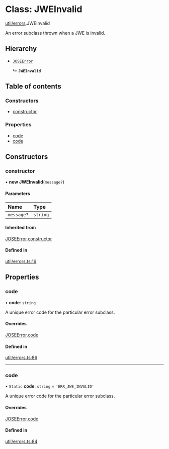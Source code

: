 # Class: JWEInvalid

[util/errors](../modules/util_errors.md).JWEInvalid

An error subclass thrown when a JWE is invalid.

## Hierarchy

- [`JOSEError`](util_errors.JOSEError.md)

  ↳ **`JWEInvalid`**

## Table of contents

### Constructors

- [constructor](util_errors.JWEInvalid.md#constructor)

### Properties

- [code](util_errors.JWEInvalid.md#code)
- [code](util_errors.JWEInvalid.md#code)

## Constructors

### constructor

• **new JWEInvalid**(`message?`)

#### Parameters

| Name | Type |
| :------ | :------ |
| `message?` | `string` |

#### Inherited from

[JOSEError](util_errors.JOSEError.md).[constructor](util_errors.JOSEError.md#constructor)

#### Defined in

[util/errors.ts:16](https://github.com/panva/jose/blob/v3.15.2/src/util/errors.ts#L16)

## Properties

### code

• **code**: `string`

A unique error code for the particular error subclass.

#### Overrides

[JOSEError](util_errors.JOSEError.md).[code](util_errors.JOSEError.md#code)

#### Defined in

[util/errors.ts:86](https://github.com/panva/jose/blob/v3.15.2/src/util/errors.ts#L86)

___

### code

▪ `Static` **code**: `string` = `'ERR_JWE_INVALID'`

A unique error code for the particular error subclass.

#### Overrides

[JOSEError](util_errors.JOSEError.md).[code](util_errors.JOSEError.md#code)

#### Defined in

[util/errors.ts:84](https://github.com/panva/jose/blob/v3.15.2/src/util/errors.ts#L84)
